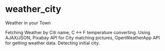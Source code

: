 # weather_city
Weather in your Town

Fetching Weather by Citi name, C <-> F temperature converting. Using AJAX/JSON, Pixabay API for City matching pictures, OpenWeatherApp API for getting weather data. Detecting initial city.
